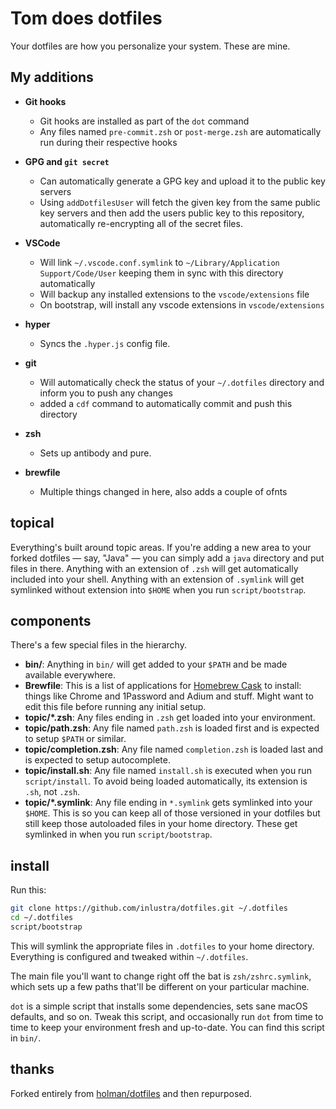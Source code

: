 # Tom does dotfiles

Your dotfiles are how you personalize your system. These are mine.

## My additions

- **Git hooks**
  - Git hooks are installed as part of the `dot` command
  - Any files named `pre-commit.zsh` or `post-merge.zsh` are automatically run during their respective hooks

- **GPG and `git secret`**
  - Can automatically generate a GPG key and upload it to the public key servers
  - Using `addDotfilesUser` will fetch the given key from the same public key servers and then add the users public key to this repository, automatically re-encrypting all of the secret files.

- **VSCode**
  - Will link `~/.vscode.conf.symlink` to  `~/Library/Application Support/Code/User` keeping them in sync with this directory automatically
  - Will backup any installed extensions to the `vscode/extensions` file
  - On bootstrap, will install any vscode extensions in `vscode/extensions`

- **hyper**
  - Syncs the `.hyper.js` config file.

- **git**
  - Will automatically check the status of your `~/.dotfiles` directory and inform you to push any changes
  - added a `cdf` command to automatically commit and push this directory

- **zsh**
  - Sets up antibody and pure.

- **brewfile**
  - Multiple things changed in here, also adds a couple of ofnts

## topical

Everything's built around topic areas. If you're adding a new area to your
forked dotfiles — say, "Java" — you can simply add a `java` directory and put
files in there. Anything with an extension of `.zsh` will get automatically
included into your shell. Anything with an extension of `.symlink` will get
symlinked without extension into `$HOME` when you run `script/bootstrap`.

## components

There's a few special files in the hierarchy.

- **bin/**: Anything in `bin/` will get added to your `$PATH` and be made
  available everywhere.
- **Brewfile**: This is a list of applications for [Homebrew Cask](https://caskroom.github.io) to install: things like Chrome and 1Password and Adium and stuff. Might want to edit this file before running any initial setup.
- **topic/\*.zsh**: Any files ending in `.zsh` get loaded into your
  environment.
- **topic/path.zsh**: Any file named `path.zsh` is loaded first and is
  expected to setup `$PATH` or similar.
- **topic/completion.zsh**: Any file named `completion.zsh` is loaded
  last and is expected to setup autocomplete.
- **topic/install.sh**: Any file named `install.sh` is executed when you run `script/install`. To avoid being loaded automatically, its extension is `.sh`, not `.zsh`.
- **topic/\*.symlink**: Any file ending in `*.symlink` gets symlinked into
  your `$HOME`. This is so you can keep all of those versioned in your dotfiles
  but still keep those autoloaded files in your home directory. These get
  symlinked in when you run `script/bootstrap`.

## install

Run this:

```sh
git clone https://github.com/inlustra/dotfiles.git ~/.dotfiles
cd ~/.dotfiles
script/bootstrap
```

This will symlink the appropriate files in `.dotfiles` to your home directory.
Everything is configured and tweaked within `~/.dotfiles`.

The main file you'll want to change right off the bat is `zsh/zshrc.symlink`,
which sets up a few paths that'll be different on your particular machine.

`dot` is a simple script that installs some dependencies, sets sane macOS
defaults, and so on. Tweak this script, and occasionally run `dot` from
time to time to keep your environment fresh and up-to-date. You can find
this script in `bin/`.

## thanks

Forked entirely from [holman/dotfiles](http://github.com/holman/dotfiles) and then repurposed.